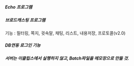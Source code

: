 ##### Echo 프로그램
##### 브로드캐스팅 프로그램
기능 : 필터링, 쪽지, 귓속말, 채팅, 리스트, 내용저장, 프로토콜(v2.0)
##### DB연동 로그인 기능

##### 서버는 이클립스에서 실행하지 않고, Batch파일을 메모장으로 만들 것.
